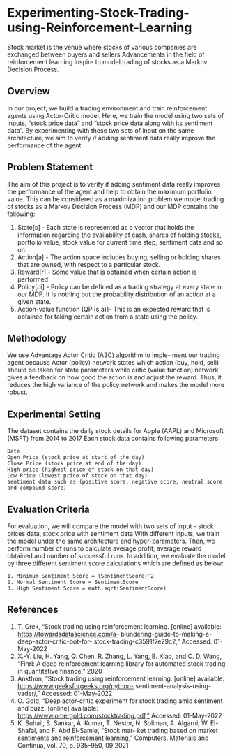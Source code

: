 # Experimenting-Stock-Trading-using-Reinforcement-Learning
Stock market is the venue where stocks of various companies are exchanged between buyers and sellers.Advancements in the field of reinforcement learning inspire to model trading of stocks as a Markov Decision Process.

## Overview

In our project, we build a trading environment and train reinforcement agents using Actor-Critic model. Here, we train the model using two sets of inputs, “stock price data” and “stock price data along with its sentiment data”. By experimenting with these two sets of input on the same architecture, we aim to verify if adding sentiment data really improve the performance of the agent

## Problem Statement

The aim of this project is to verify if adding sentiment data really improves the performance of the agent and help to obtain the maximum portfolio value. This can be considered as a maximization problem
we model trading of stocks as a Markov Decision Process (MDP) and our MDP contains the following:
1. State[s] - Each state is represented as a vector that holds the information regarding the availability of cash, shares of holding stocks, portfolio value, stock value for current time step, sentiment data and so on.
2. Action[a] - The action space includes buying, selling or holding shares that are owned, with respect to a particular stock.
3. Reward[r] - Some value that is obtained when certain action is performed.
4. Policy[pi] - Policy can be defined as a trading strategy at every state in our MDP. It is nothing but the probability distribution of an action at a given state.
5. Action-value function [QPi(s,a)]- This is an expected reward that is obtained for taking certain action from a state using the policy.

## Methodology

We use Advantage Actor Critic (A2C) algorithm to imple- ment our trading agent because Actor (policy) network states which action (buy, hold, sell) should be taken for state parameters while critic (value function) network gives a feedback on how good the action is and adjust the reward. Thus, it reduces the high variance of the policy network and makes the model more robust.

## Experimental Setting

The dataset contains the daily stock details for Apple (AAPL) and Microsoft (MSFT) from 2014 to 2017
Each stock data contains following parameters:
```
Date
Open Price (stock price at start of the day)
Close Price (stock price at end of the day)
High price (highest price of stock on that day)
Low Price (lowest price of stock on that day)
sentiment data such as (positive score, negative score, neutral score and compound score)
```
## Evaluation Criteria

For evaluation, we will compare the model with two sets of input - stock prices data, stock price with sentiment data
With different inputs, we train the model under the same architecture and hyper-parameters. Then, we perform number of runs to calculate average profit, average reward obtained and number of successful runs.
In addition, we evaluate the model by three different sentiment score calculations which are defined as below: 
```
1. Minimum Sentiment Score = (SentimentScore)^2
2. Normal Sentiment Score = SentimentScore
3. High Sentiment Score = math.sqrt(SentimentScore)
```

## References

1. T. Grek, “Stock trading using reinforcement learning. [online] available: https://towardsdatascience.com/a- blundering-guide-to-making-a-deep-actor-critic-bot-for- stock-trading-c3591f7e29c2,” Accessed: 01-May-2022
2. X.-Y. Liu, H. Yang, Q. Chen, R. Zhang, L. Yang, B. Xiao, and C. D. Wang, “Finrl: A deep reinforcement learning library for automated stock trading in quantitative finance,” 2020
3. Ankthon, “Stock trading using reinforcement learning. [online] available: https://www.geeksforgeeks.org/python- sentiment-analysis-using-vader/,” Accessed: 01-May-2022
4. O. Gold, “Deep actor-critic experiment for stock trading amid sentiment and buzz. [online] available: https://www.omergold.com/stocktrading.pdf,” Accessed: 01-May-2022
5. K. Suhail, S. Sankar, A. Kumar, T. Nestor, N. Soliman, A. Algarni, W. El-Shafai, and F. Abd El-Samie, “Stock mar- ket trading based on market sentiments and reinforcement learning,” Computers, Materials and Continua, vol. 70, p. 935–950, 09 2021

